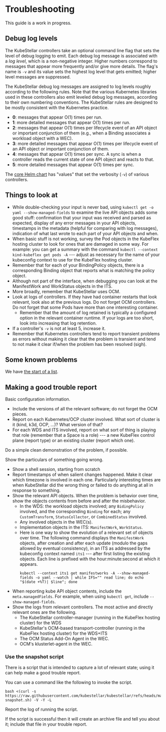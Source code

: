 # Troubleshooting

This guide is a work in progress.

## Debug log levels

The KubeStellar controllers take an optional command line flag that
sets the level of debug logging to emit. Each debug log message is
associated with a _log level_, which is a non-negative integer. Higher
numbers correspond to messages that appear more frequently and/or give
more details. The flag's name is `-v` and its value sets the highest
log level that gets emitted; higher level messages are suppressed.

The KubeStellar debug log messages are assigned to log levels roughly
according to the following rules. Note that the various Kubernetes
libraries used in these controllers also emit leveled debug log
messages, according to their own numbering conventions. The
KubeStellar rules are designed to be mostly consistent with the
Kubernetes practice.

- **0**: messages that appear O(1) times per run.
- **1**: more detailed messages that appear O(1) times per run.
- **2**: messages that appear O(1) times per lifecycle event of an API object or important conjunction of them (e.g., when a Binding associates a workload object with a WEC).
- **3**: more detailed messages that appear O(1) times per lifecycle event of an API object or important conjunction of them.
- **4**: messages that appear O(1) times per sync. A sync is when a controller reads the current state of one API object and reacts to that.
- **5**: more detailed messages that appear O(1) times per sync.

The [core Helm chart](core-chart.md) has "values" that set the
verbosity (`-v`) of various controllers.

## Things to look at

- While double-checking your input is never bad, using `kubectl get -o yaml --show-managed-fields` to examine the live API objects adds some good stuff: confirmation that your input was received and parsed as expected, display of any error messages in your API objects, timestamps in the metadata (helpful for comparing with log messages), indication of what last wrote to each part of your API objects and when.
- When basic stuff is not working, survey the Pod objects in the KubeFlex hosting cluster to look for ones that are damaged in some way. For example: you can get a summary with the command `kubectl --context kind-kubeflex get pods -A` --- adjust as necessary for the name of your kubeconfig context to use for the KubeFlex hosting cluster.
- Remember that for each of your BindingPolicy objects, there is a corresponding Binding object that reports what is matching the policy object.
- Although not part of the interface, when debugging you can look at the ManifestWork and WorkStatus objects in the ITS.
- More broadly, remember that KubeStellar uses OCM.
- Look at logs of controllers. If they have had container restarts that look relevant, look also at the previous logs. Do not forget OCM controllers. Do not forget that some Pods have more than one interesting container.
    - Remember that the amount of log retained is typically a configured option in the relevant container runtime. If your logs are too short, look into increasing that log retention.
- If a controller's `-v` is not at least 5, increase it.
- Remember that Kubernetes controllers tend to report transient problems as errors without making it clear that the problem is transient and tend to not make it clear if/when the problem has been resolved (sigh).

## Some known problems

We have [the start of a list](known-issues.md).

## Making a good trouble report

Basic configuration information.

- Include the versions of all the relevant software; do not forget the OCM pieces.
- Report on each Kubernetes/OCP cluster involved. What sort of cluster is it (kind, k3d, OCP, ...)? What version of that?
- For each WDS and ITS involved, report on what sort of thing is playing that role (remember that a Space is a role) --- a new KubeFlex control plane (report type) or an existing cluster (report which one).

Do a simple clean demonstration of the problem, if possible.

Show the particulars of something going wrong.

- Show a shell session, starting from scratch
- Report timestamps of when salient changes happened. Make it clear which timezone is involved in each one. Particularly interesting times are when KubeStellar did the wrong thing or failed to do anything at all in response to something.
- Show the relevant API objects. When the problem is behavior over time, show the objects contents from before and after the misbehavior.
    - In the WDS: the workload objects involved; any `BidingPolicy` involved, and the corresponding `Binding` for each; any `CustomTransform`, `StatusCollector`, or `CombinedStatus` involved.
    - Any involved objects in the WEC(s).
    - Implementation objects in the ITS: `ManifestWork`, `WorkStatus`.
    - Here is one way to show the evolution of a relevant set of objects over time. The following command displays the `ManifestWork` objects, after creation and after each update (modulo the gaps allowed by eventual consistency), in an ITS as addressed by the kubeconfig context named `its1` --- after first listing the existing objects. Each line is prefixed with the hour:minute:second at which it appears.
        ```shell
        kubectl --context its1 get manifestworks -A --show-managed-fields -o yaml --watch | while IFS="" read line; do echo "$(date +%T)| $line"; done
        ```
- When reporting kube API object contents, include the `meta.managedFields`. For example, when using `kubectl get`, include `--show-managed-fields`.
- Show the logs from relevant controllers. The most active and directly relevant ones are the following.
    - The KubeStellar controller-manager (running in the KubeFlex hosting cluster) for the WDS
    - KubeStellar's OCM-based transport-controller (running in the KubeFlex hosting cluster) for the WDS+ITS
    - The OCM Status Add-On Agent in the WEC.
    - OCM's klusterlet-agent in the WEC.

### Use the snapshot script

There is a script that is intended to capture a lot of relevant state;
using it can help make a good trouble report.

You can use a command like the following to invoke the script.

```shell
bash <(curl -s https://raw.githubusercontent.com/kubestellar/kubestellar/refs/heads/main/scripts/kubestellar-snapshot.sh) -V -Y -L
```

Report the log of running the script.

If the script is successful then it will create an archive file and
tell you about it; include that file in your trouble report.

